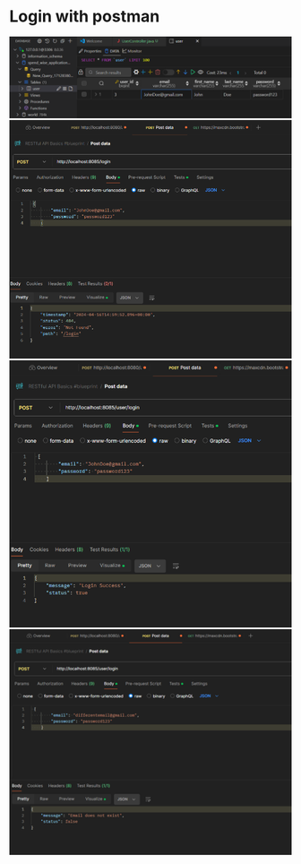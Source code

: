 # Login with postman

![alt text](<Screenshot 2024-04-16 202353.png>) ![alt text](<Screenshot 2024-04-16 203017.png>) ![alt text](<Screenshot 2024-04-16 203037.png>) ![alt text](<Screenshot 2024-04-16 203116.png>)